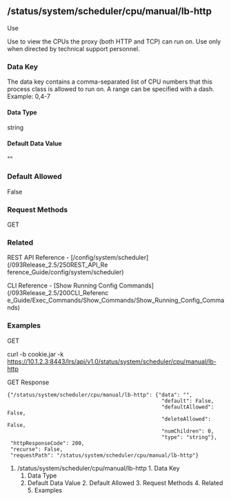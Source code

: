 ## /status/system/scheduler/cpu/manual/lb-http

Use

Use to view the CPUs the proxy (both HTTP and TCP) can run on. Use only when
directed by technical support personnel.

### Data Key

The data key contains a comma-separated list of CPU numbers that this process
class is allowed to run on. A range can be specified with a dash. Example:
0,4-7

#### Data Type

string

#### Default Data Value

""

### Default Allowed

False

### Request Methods

GET

### Related

REST API Reference - [/config/system/scheduler](/093Release_2.5/250REST_API_Re
ference_Guide/config/system/scheduler)

CLI Reference - [Show Running Config Commands](/093Release_2.5/200CLI_Referenc
e_Guide/Exec_Commands/Show_Commands/Show_Running_Config_Commands)

### Examples

GET

curl -b cookie.jar -k
https://10.1.2.3:8443/lrs/api/v1.0/status/system/scheduler/cpu/manual/lb-http

GET Response

    
    
    {"/status/system/scheduler/cpu/manual/lb-http": {"data": "",
                                                      "default": False,
                                                      "defaultAllowed": False,
                                                      "deleteAllowed": False,
                                                      "numChildren": 0,
                                                      "type": "string"},
     "httpResponseCode": 200,
     "recurse": False,
     "requestPath": "/status/system/scheduler/cpu/manual/lb-http"}
    

  1. /status/system/scheduler/cpu/manual/lb-http
    1. Data Key
      1. Data Type
      2. Default Data Value
    2. Default Allowed
    3. Request Methods
    4. Related
    5. Examples

